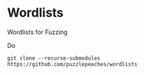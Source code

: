 # Wordlists
Wordlists for Fuzzing

Do 

```
git clone --recurse-submodules https://github.com/puzzlepeaches/wordlists
```
